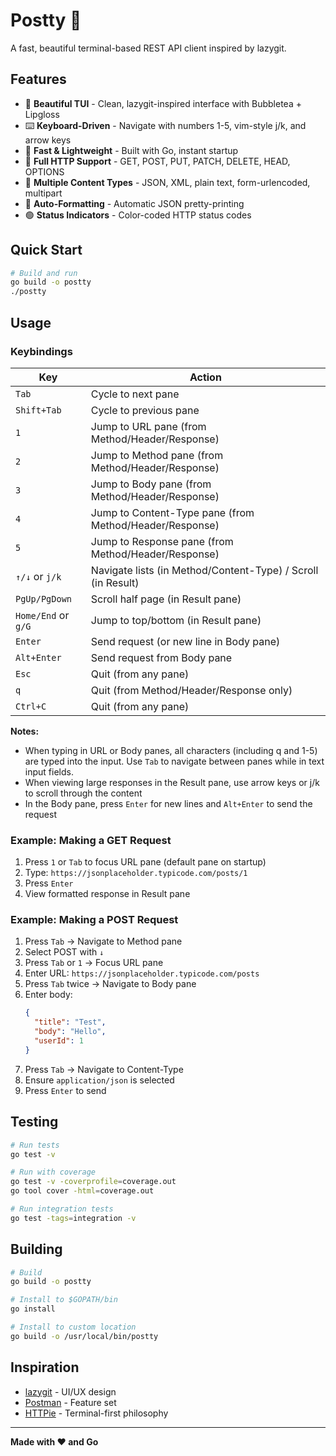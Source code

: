 # Postty 🚀

A fast, beautiful terminal-based REST API client inspired by lazygit.

## Features

- 🎨 **Beautiful TUI** - Clean, lazygit-inspired interface with Bubbletea + Lipgloss
- ⌨️ **Keyboard-Driven** - Navigate with numbers 1-5, vim-style j/k, and arrow keys
- 🚀 **Fast & Lightweight** - Built with Go, instant startup
- 📝 **Full HTTP Support** - GET, POST, PUT, PATCH, DELETE, HEAD, OPTIONS
- 🎯 **Multiple Content Types** - JSON, XML, plain text, form-urlencoded, multipart
- 🎨 **Auto-Formatting** - Automatic JSON pretty-printing
- 🟢 **Status Indicators** - Color-coded HTTP status codes

## Quick Start

```bash
# Build and run
go build -o postty
./postty
```

## Usage

### Keybindings

| Key | Action |
|-----|--------|
| `Tab` | Cycle to next pane |
| `Shift+Tab` | Cycle to previous pane |
| `1` | Jump to URL pane (from Method/Header/Response) |
| `2` | Jump to Method pane (from Method/Header/Response) |
| `3` | Jump to Body pane (from Method/Header/Response) |
| `4` | Jump to Content-Type pane (from Method/Header/Response) |
| `5` | Jump to Response pane (from Method/Header/Response) |
| `↑/↓` or `j/k` | Navigate lists (in Method/Content-Type) / Scroll (in Result) |
| `PgUp/PgDown` | Scroll half page (in Result pane) |
| `Home/End` or `g/G` | Jump to top/bottom (in Result pane) |
| `Enter` | Send request (or new line in Body pane) |
| `Alt+Enter` | Send request from Body pane |
| `Esc` | Quit (from any pane) |
| `q` | Quit (from Method/Header/Response only) |
| `Ctrl+C` | Quit (from any pane) |

**Notes:**
- When typing in URL or Body panes, all characters (including q and 1-5) are typed into the input. Use `Tab` to navigate between panes while in text input fields.
- When viewing large responses in the Result pane, use arrow keys or j/k to scroll through the content
- In the Body pane, press `Enter` for new lines and `Alt+Enter` to send the request

### Example: Making a GET Request

1. Press `1` or `Tab` to focus URL pane (default pane on startup)
2. Type: `https://jsonplaceholder.typicode.com/posts/1`
3. Press `Enter`
4. View formatted response in Result pane

### Example: Making a POST Request

1. Press `Tab` → Navigate to Method pane
2. Select POST with `↓`
3. Press `Tab` or `1` → Focus URL pane
4. Enter URL: `https://jsonplaceholder.typicode.com/posts`
5. Press `Tab` twice → Navigate to Body pane
6. Enter body:
   ```json
   {
     "title": "Test",
     "body": "Hello",
     "userId": 1
   }
   ```
7. Press `Tab` → Navigate to Content-Type
8. Ensure `application/json` is selected
9. Press `Enter` to send

## Testing

```bash
# Run tests
go test -v

# Run with coverage
go test -v -coverprofile=coverage.out
go tool cover -html=coverage.out

# Run integration tests
go test -tags=integration -v

```
## Building

```bash
# Build
go build -o postty

# Install to $GOPATH/bin
go install

# Install to custom location
go build -o /usr/local/bin/postty
```

## Inspiration

- [lazygit](https://github.com/jesseduffield/lazygit) - UI/UX design
- [Postman](https://www.postman.com/) - Feature set
- [HTTPie](https://httpie.io/) - Terminal-first philosophy

---

**Made with ❤️ and Go**
